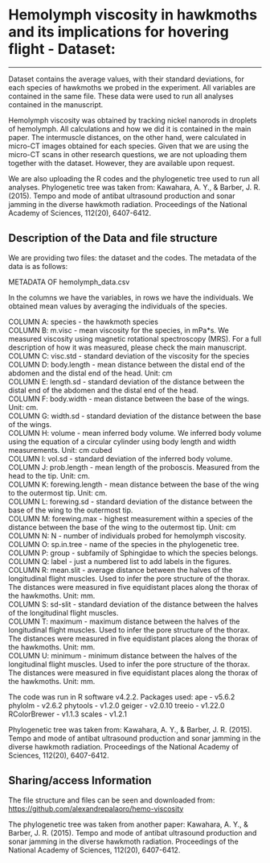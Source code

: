 # Hemolymph viscosity in hawkmoths and its implications for hovering flight - Dataset:
---

Dataset contains the average values, with their standard deviations, for each species of hawkmoths we probed in the experiment. All variables are contained in the same file. These data were used to run all analyses contained in the manuscript.

Hemolymph viscosity was obtained by tracking nickel nanorods in droplets of hemolymph. All calculations and how we did it is contained in the main paper. The intermuscle distances, on the other hand, were calculated in micro-CT images obtained for each species. Given that we are using the micro-CT scans in other research questions, we are not uploading them together with the dataset. However, they are available upon request.  

We are also uploading the R codes and the phylogenetic tree used to run all analyses.
Phylogenetic tree was taken from: 
Kawahara, A. Y., & Barber, J. R. (2015). Tempo and mode of antibat ultrasound production and sonar jamming in the diverse hawkmoth radiation. Proceedings of the National Academy of Sciences, 112(20), 6407-6412.

## Description of the Data and file structure

We are providing two files: the dataset and the codes. 
The metadata of the data is as follows:

METADATA OF hemolymph_data.csv

In the columns we have the variables, in rows we have the individuals. We obtained mean values by averaging the individuals of the species.

COLUMN A: species - the hawkmoth species <br>
COLUMN B: m.visc - mean viscosity for the species, in mPa*s. We measured viscosity using magnetic rotational spectroscopy (MRS). For a full description of how it was measured, please check the main manuscript. <br>
COLUMN C: visc.std - standard deviation of the viscosity for the species <br>
COLUMN D: body.length - mean distance between the distal end of the abdomen and the distal end of the head. Unit: cm <br>
COLUMN E: length.sd - standard deviation of the distance between the distal end of the abdomen and the distal end of the head. <br>
COLUMN F: body.width - mean distance between the base of the wings. Unit: cm. <br>
COLUMN G: width.sd - standard deviation of the distance between the base of the wings. <br>
COLUMN H: volume - mean inferred body volume. We inferred body volume using the equation of a circular cylinder using body length and width measurements. Unit: cm cubed <br>
COLUMN I: vol.sd - standard deviation of the inferred body volume. <br>
COLUMN J: prob.length - mean length of the proboscis. Measured from the head to the tip. Unit: cm. <br>
COLUMN K: forewing.length - mean distance between the base of the wing to the outermost tip. Unit: cm. <br>
COLUMN L: forewing.sd - standard deviation of the distance between the base of the wing to the outermost tip. <br>
COLUMN M: forewing.max - highest measurement within a species of the distance between the base of the wing to the outermost tip. Unit: cm <br>
COLUMN N: N - number of individuals probed for hemolymph viscosity. <br>
COLUMN O: sp.in.tree - name of the species in the phylogenetic tree. <br>
COLUMN P: group - subfamily of Sphingidae to which the species belongs. <br>
COLUMN Q: label - just a numbered list to add labels in the figures. <br>
COLUMN R: mean.slit - average distance between the halves of the longitudinal flight muscles. Used to infer the pore structure of the thorax. The distances were measured in five equidistant places along the thorax of the hawkmoths. Unit: mm. <br>
COLUMN S: sd-slit - standard deviation of the distance between the halves of the longitudinal flight muscles. <br>
COLUMN T: maximum - maximum distance between the halves of the longitudinal flight muscles. Used to infer the pore structure of the thorax. The distances were measured in five equidistant places along the thorax of the hawkmoths. Unit: mm. <br>
COLUMN U: minimum - minimum distance between the halves of the longitudinal flight muscles. Used to infer the pore structure of the thorax. The distances were measured in five equidistant places along the thorax of the hawkmoths. Unit: mm. <br>

The code was run in R software v4.2.2.
Packages used:
ape - v5.6.2
phylolm - v2.6.2
phytools - v1.2.0
geiger - v2.0.10
treeio - v1.22.0
RColorBrewer - v1.1.3
scales - v1.2.1

Phylogenetic tree was taken from:
Kawahara, A. Y., & Barber, J. R. (2015). Tempo and mode of antibat ultrasound production and sonar jamming in the diverse hawkmoth radiation. Proceedings of the National Academy of Sciences, 112(20), 6407-6412.


## Sharing/access Information

The file structure and files can be seen and downloaded from:
https://github.com/alexandrepalaoro/hemo-viscosity 

The phylogenetic tree was taken from another paper:
Kawahara, A. Y., & Barber, J. R. (2015). Tempo and mode of antibat ultrasound production and sonar jamming in the diverse hawkmoth radiation. Proceedings of the National Academy of Sciences, 112(20), 6407-6412.
